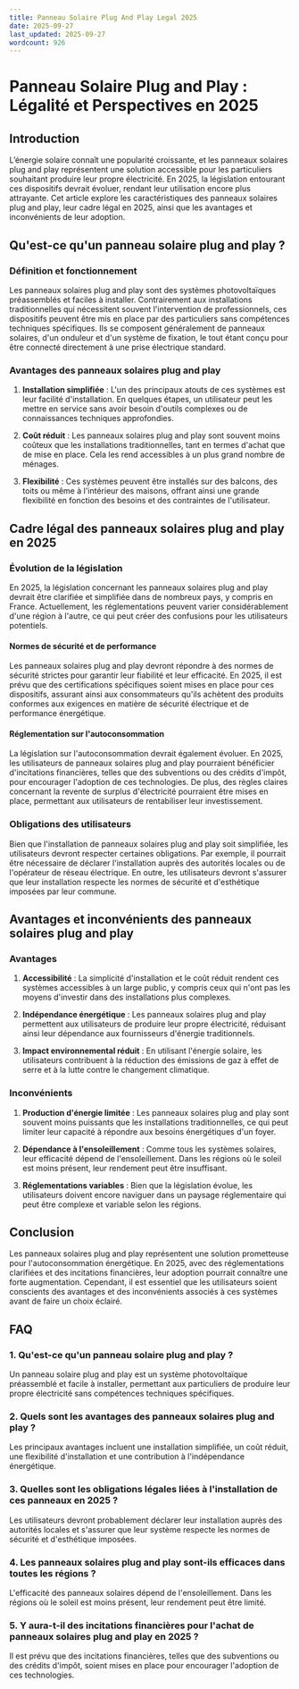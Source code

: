 ```yaml
---
title: Panneau Solaire Plug And Play Legal 2025
date: 2025-09-27
last_updated: 2025-09-27
wordcount: 926
---
```


# Panneau Solaire Plug and Play : Légalité et Perspectives en 2025

## Introduction

L’énergie solaire connaît une popularité croissante, et les panneaux solaires plug and play représentent une solution accessible pour les particuliers souhaitant produire leur propre électricité. En 2025, la législation entourant ces dispositifs devrait évoluer, rendant leur utilisation encore plus attrayante. Cet article explore les caractéristiques des panneaux solaires plug and play, leur cadre légal en 2025, ainsi que les avantages et inconvénients de leur adoption.

## Qu'est-ce qu'un panneau solaire plug and play ?

### Définition et fonctionnement

Les panneaux solaires plug and play sont des systèmes photovoltaïques préassemblés et faciles à installer. Contrairement aux installations traditionnelles qui nécessitent souvent l'intervention de professionnels, ces dispositifs peuvent être mis en place par des particuliers sans compétences techniques spécifiques. Ils se composent généralement de panneaux solaires, d'un onduleur et d'un système de fixation, le tout étant conçu pour être connecté directement à une prise électrique standard.

### Avantages des panneaux solaires plug and play

1. **Installation simplifiée** : L'un des principaux atouts de ces systèmes est leur facilité d'installation. En quelques étapes, un utilisateur peut les mettre en service sans avoir besoin d'outils complexes ou de connaissances techniques approfondies.

2. **Coût réduit** : Les panneaux solaires plug and play sont souvent moins coûteux que les installations traditionnelles, tant en termes d'achat que de mise en place. Cela les rend accessibles à un plus grand nombre de ménages.

3. **Flexibilité** : Ces systèmes peuvent être installés sur des balcons, des toits ou même à l'intérieur des maisons, offrant ainsi une grande flexibilité en fonction des besoins et des contraintes de l'utilisateur.

## Cadre légal des panneaux solaires plug and play en 2025

### Évolution de la législation

En 2025, la législation concernant les panneaux solaires plug and play devrait être clarifiée et simplifiée dans de nombreux pays, y compris en France. Actuellement, les réglementations peuvent varier considérablement d'une région à l'autre, ce qui peut créer des confusions pour les utilisateurs potentiels. 

#### Normes de sécurité et de performance

Les panneaux solaires plug and play devront répondre à des normes de sécurité strictes pour garantir leur fiabilité et leur efficacité. En 2025, il est prévu que des certifications spécifiques soient mises en place pour ces dispositifs, assurant ainsi aux consommateurs qu'ils achètent des produits conformes aux exigences en matière de sécurité électrique et de performance énergétique.

#### Réglementation sur l'autoconsommation

La législation sur l'autoconsommation devrait également évoluer. En 2025, les utilisateurs de panneaux solaires plug and play pourraient bénéficier d'incitations financières, telles que des subventions ou des crédits d'impôt, pour encourager l'adoption de ces technologies. De plus, des règles claires concernant la revente de surplus d'électricité pourraient être mises en place, permettant aux utilisateurs de rentabiliser leur investissement.

### Obligations des utilisateurs

Bien que l'installation de panneaux solaires plug and play soit simplifiée, les utilisateurs devront respecter certaines obligations. Par exemple, il pourrait être nécessaire de déclarer l'installation auprès des autorités locales ou de l'opérateur de réseau électrique. En outre, les utilisateurs devront s'assurer que leur installation respecte les normes de sécurité et d'esthétique imposées par leur commune.

## Avantages et inconvénients des panneaux solaires plug and play

### Avantages

1. **Accessibilité** : La simplicité d'installation et le coût réduit rendent ces systèmes accessibles à un large public, y compris ceux qui n'ont pas les moyens d'investir dans des installations plus complexes.

2. **Indépendance énergétique** : Les panneaux solaires plug and play permettent aux utilisateurs de produire leur propre électricité, réduisant ainsi leur dépendance aux fournisseurs d'énergie traditionnels.

3. **Impact environnemental réduit** : En utilisant l'énergie solaire, les utilisateurs contribuent à la réduction des émissions de gaz à effet de serre et à la lutte contre le changement climatique.

### Inconvénients

1. **Production d'énergie limitée** : Les panneaux solaires plug and play sont souvent moins puissants que les installations traditionnelles, ce qui peut limiter leur capacité à répondre aux besoins énergétiques d'un foyer.

2. **Dépendance à l'ensoleillement** : Comme tous les systèmes solaires, leur efficacité dépend de l'ensoleillement. Dans les régions où le soleil est moins présent, leur rendement peut être insuffisant.

3. **Réglementations variables** : Bien que la législation évolue, les utilisateurs doivent encore naviguer dans un paysage réglementaire qui peut être complexe et variable selon les régions.

## Conclusion

Les panneaux solaires plug and play représentent une solution prometteuse pour l'autoconsommation énergétique. En 2025, avec des réglementations clarifiées et des incitations financières, leur adoption pourrait connaître une forte augmentation. Cependant, il est essentiel que les utilisateurs soient conscients des avantages et des inconvénients associés à ces systèmes avant de faire un choix éclairé.

## FAQ

### 1. Qu'est-ce qu'un panneau solaire plug and play ?

Un panneau solaire plug and play est un système photovoltaïque préassemblé et facile à installer, permettant aux particuliers de produire leur propre électricité sans compétences techniques spécifiques.

### 2. Quels sont les avantages des panneaux solaires plug and play ?

Les principaux avantages incluent une installation simplifiée, un coût réduit, une flexibilité d'installation et une contribution à l'indépendance énergétique.

### 3. Quelles sont les obligations légales liées à l'installation de ces panneaux en 2025 ?

Les utilisateurs devront probablement déclarer leur installation auprès des autorités locales et s'assurer que leur système respecte les normes de sécurité et d'esthétique imposées.

### 4. Les panneaux solaires plug and play sont-ils efficaces dans toutes les régions ?

L'efficacité des panneaux solaires dépend de l'ensoleillement. Dans les régions où le soleil est moins présent, leur rendement peut être limité.

### 5. Y aura-t-il des incitations financières pour l'achat de panneaux solaires plug and play en 2025 ?

Il est prévu que des incitations financières, telles que des subventions ou des crédits d'impôt, soient mises en place pour encourager l'adoption de ces technologies.